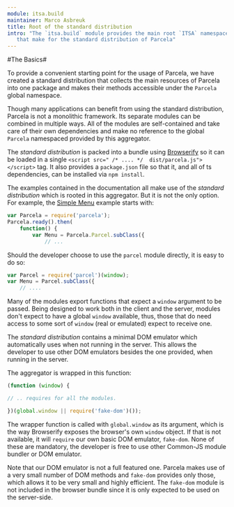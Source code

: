 ```yaml
---
module: itsa.build
maintainer: Marco Asbreuk
title: Root of the standard distribution
intro: "The `itsa.build` module provides the main root `ITSA` namespace and aggregates all the modules
   that make for the standard distribution of Parcela"
---
```

#The Basics#

To provide a convenient starting point for the usage of Parcela, we have created a standard distribution that collects the main resources of Parcela into one package and makes their methods accessible under the `Parcela` global namespace.

Though many applications can benefit from using the standard distribution, Parcela is not a monolithic framework.  Its separate modules can be combined in multiple ways. All of the modules are self-contained and take care of their own dependencies and make no reference to the global `Parcela` namespaced provided by this aggregator.

The *standard distribution* is packed into a bundle using [Browserify](http://browserify.org/) so it can be loaded in a single `<script src=" /* .... */  dist/parcela.js"></script>` tag.  It also provides a `package.json` file so that it, and all of ts dependencies, can be installed via `npm install`.

The examples contained in the documentation all make use of the *standard distribution* which is rooted in this aggregator.  But it is not the only option.  For example, the [Simple Menu](../parcel/menu.html) example starts with:

```js
var Parcela = require('parcela');
Parcela.ready().then(
	function() {
		var Menu = Parcela.Parcel.subClass({
		    // ...
```

Should the developer choose to use the `parcel` module directly, it is easy to do so:

```js
var Parcel = require('parcel')(window);
var Menu = Parcel.subClass({
    // ....
```

Many of the modules export functions that expect a `window` argument to be passed.  Being designed to work both in the client and the server, modules don't expect to have a global `window` available, thus, those that do need access to some sort of `window` (real or emulated) expect to receive one.

The *standard distribution* contains a minimal DOM emulator which automatically uses when not running in the server.  This allows the developer to use other DOM emulators besides the one provided, when running in the server.

The aggregator is wrapped in this function:

```js
(function (window) {

// .. requires for all the modules.

})(global.window || require('fake-dom')());
```
The wrapper function is called with `global.window` as its argument, which is the way Browserify exposes the browser's own `window` object.   If that is not available, it will `require` our own basic DOM emulator, `fake-dom`.  None of these are mandatory, the developer is free to use other Common-JS module bundler or DOM emulator.

Note that our DOM emulator is not a full featured one.  Parcela makes use of a very small number of DOM methods and `fake-dom` provides only those, which allows it to be very small and highly efficient.  The `fake-dom` module is not included in the browser bundle since it is only expected to be used on the server-side.